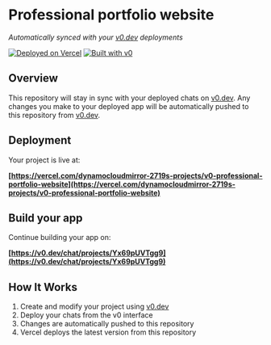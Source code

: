 # Professional portfolio website

*Automatically synced with your [v0.dev](https://v0.dev) deployments*

[![Deployed on Vercel](https://img.shields.io/badge/Deployed%20on-Vercel-black?style=for-the-badge&logo=vercel)](https://vercel.com/dynamocloudmirror-2719s-projects/v0-professional-portfolio-website)
[![Built with v0](https://img.shields.io/badge/Built%20with-v0.dev-black?style=for-the-badge)](https://v0.dev/chat/projects/Yx69pUVTgg9)

## Overview

This repository will stay in sync with your deployed chats on [v0.dev](https://v0.dev).
Any changes you make to your deployed app will be automatically pushed to this repository from [v0.dev](https://v0.dev).

## Deployment

Your project is live at:

**[https://vercel.com/dynamocloudmirror-2719s-projects/v0-professional-portfolio-website](https://vercel.com/dynamocloudmirror-2719s-projects/v0-professional-portfolio-website)**

## Build your app

Continue building your app on:

**[https://v0.dev/chat/projects/Yx69pUVTgg9](https://v0.dev/chat/projects/Yx69pUVTgg9)**

## How It Works

1. Create and modify your project using [v0.dev](https://v0.dev)
2. Deploy your chats from the v0 interface
3. Changes are automatically pushed to this repository
4. Vercel deploys the latest version from this repository
